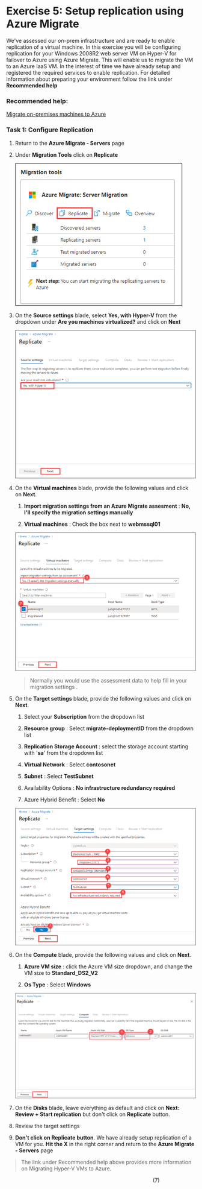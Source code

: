 # Exercise 5: Setup replication using Azure Migrate

We've assessed our on-prem infrastructure and are ready to enable replication of a virtual machine.  In this exercise you will be configuring replication for your Windows 2008R2 web server VM on Hyper-V for failover to Azure using Azure Migrate. This will enable us to migrate the VM to an Azure IaaS VM. In the interest of time we have already setup and registered the required services to enable replication. For detailed information about preparing your environment follow the link under **Recommended help**

### Recommended help:

[Migrate on-premises machines to Azure](https://docs.microsoft.com/en-us/azure/migrate/tutorial-migrate-hyper-v)

### Task 1: Configure Replication

1. Return to the **Azure Migrate - Servers** page

1. Under **Migration Tools** click on **Replicate**

   ![Access and Migrate](image/discoverassess-25.png)

1. On the **Source settings** blade, select **Yes, with Hyper-V** from the dropdown under **Are you machines virtualized?** and click on **Next**

   ![Access and Migrate](image/discoverassess-26.png)

1. On the **Virtual machines** blade, provide the following values and click on **Next**.
   
     1. **Import migration settings from an Azure Migrate assesment** : **No, I'll specify the migration settings manually** 
     
     1. **Virtual machines** : Check the box next to **webmssql01**

   ![Access and Migrate](image/discoverassess-27.png)
   
    > Normally you would use the assessment data to help fill in your migration settings .

1. On the **Target settings** blade, provide the following values and click on **Next**.
 
     1. Select your **Subscription** from the dropdown list

     2. **Resource group** : Select **migrate-deploymentID** from the dropdown list

     3. **Replication Storage Account** : select the storage account starting with '**sa**' from the dropdown list 

     4. **Virtual Network** : Select **contosonet**

     5. **Subnet** : Select **TestSubnet**
     
     6. Availability Options : **No infrastructure redundancy required**

     7. Azure Hybrid Benefit : Select **No**

   ![Access and Migrate](image/discoverassess-28.png)
   
1. On the **Compute** blade, provide the following values and click on **Next**.

    1. **Azure VM size** : click the Azure VM size dropdown, and change the VM size to **Standard_DS2_V2**
    
    2.  **Os Type** : Select **Windows**
    
   ![Access and Migrate](image/discoverassess-29.png)
  
1. On the **Disks** blade, leave everything as default and click on **Next: Review + Start replication** but don't click on **Replicate** button.

1. Review the target settings

1. **Don't click on Replicate button**. We have already setup replication of a VM for you. **Hit the X** in the right corner and return to the **Azure Migrate - Servers** page 

> The link under Recommended help above provides more information on Migrating Hyper-V VMs to Azure.


&nbsp;&nbsp;&nbsp;&nbsp;&nbsp;&nbsp;&nbsp;&nbsp;&nbsp;&nbsp;&nbsp;&nbsp;&nbsp;&nbsp;&nbsp;&nbsp;&nbsp;&nbsp;&nbsp;&nbsp;&nbsp;&nbsp;&nbsp;&nbsp;&nbsp;&nbsp;&nbsp;&nbsp;&nbsp;&nbsp;&nbsp;&nbsp;&nbsp;&nbsp;&nbsp;&nbsp;&nbsp;&nbsp;&nbsp;&nbsp;&nbsp;&nbsp;&nbsp;&nbsp;&nbsp;&nbsp;&nbsp;&nbsp;&nbsp;&nbsp;&nbsp;&nbsp;&nbsp;&nbsp;&nbsp;&nbsp;&nbsp;&nbsp;&nbsp;&nbsp;&nbsp;&nbsp;&nbsp;&nbsp;&nbsp;&nbsp;&nbsp;&nbsp;&nbsp;&nbsp;&nbsp;&nbsp;&nbsp;&nbsp;&nbsp;&nbsp;&nbsp;&nbsp;&nbsp;&nbsp;&nbsp;&nbsp;&nbsp;&nbsp;&nbsp;&nbsp;&nbsp;&nbsp;&nbsp;&nbsp;&nbsp;&nbsp;&nbsp;&nbsp;&nbsp;&nbsp;&nbsp;&nbsp;&nbsp;(7)
